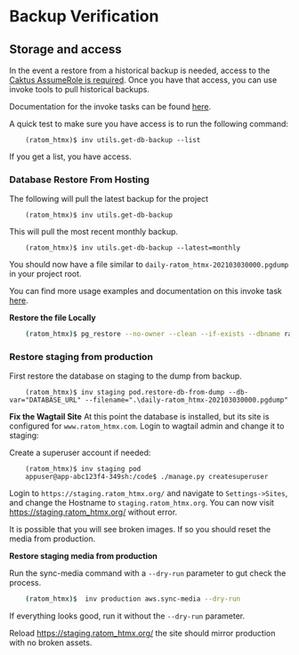# Backup Verification

## Storage and access
In the event a restore from a historical backup is needed, access to the [Caktus AssumeRole is required](https://github.com/caktus/caktus-hosting-services/blob/main/docs/aws-assumerole.md#aws-accounts).
Once you have that access, you can use invoke tools to pull historical backups.

Documentation for the invoke tasks can be found [here](https://github.com/caktus/invoke-kubesae).

A quick test to make sure you have access is to run the following command:

```shell
    (ratom_htmx)$ inv utils.get-db-backup --list
```

If you get a list, you have access.


### Database Restore From Hosting

The following will pull the latest backup for the project

```shell
    (ratom_htmx)$ inv utils.get-db-backup
```

This will pull the most recent monthly backup.

```shell
    (ratom_htmx)$ inv utils.get-db-backup --latest=monthly
```

You should now have a file similar to ``daily-ratom_htmx-202103030000.pgdump`` in your project root.

You can find more usage examples and documentation on this invoke task [here](https://github.com/caktus/invoke-kubesae/blob/72cca9f1921f83574e58804d2d57f6da93019ef0/kubesae/utils.py#L19).



**Restore the file Locally**

```sh
    (ratom_htmx)$ pg_restore --no-owner --clean --if-exists --dbname ratom_htmx < daily-ratom_htmx-202103030000.pgdump
```


### Restore staging from production

First restore the database on staging to the dump from backup.

```shell
    (ratom_htmx)$ inv staging pod.restore-db-from-dump --db-var="DATABASE_URL" --filename=".\daily-ratom_htmx-202103030000.pgdump"
```

**Fix the Wagtail Site**
At this point the database is installed, but its site is configured for ``www.ratom_htmx.com``.
Login to wagtail admin and change it to staging:

Create a superuser account if needed:

```shell
    (ratom_htmx)$ inv staging pod
    appuser@app-abc123f4-349sh:/code$ ./manage.py createsuperuser
```

Login to ``https://staging.ratom_htmx.org/`` and navigate to `Settings->Sites`, and change the
Hostname to `staging.ratom_htmx.org`. You can now visit https://staging.ratom_htmx.org/ without error. 

It is possible that you will see broken images. If so you should reset the media from production.

**Restore staging media from production**

Run the sync-media command with a ``--dry-run`` parameter to gut check the process.

```sh
    (ratom_htmx)$  inv production aws.sync-media --dry-run
```

If everything looks good, run it without the ``--dry-run`` parameter.

Reload https://staging.ratom_htmx.org/ the site should mirror production with no broken assets. 
